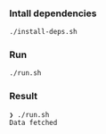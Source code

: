 ### Intall dependencies

```bash
./install-deps.sh
```

### Run

```bash
./run.sh
```

### Result

```
❯ ./run.sh
Data fetched
``` 
